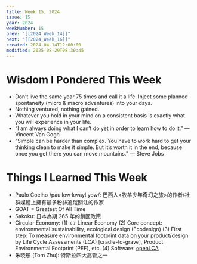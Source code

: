 ```yaml
---
title: Week 15, 2024
issue: 15
year: 2024
weekNumber: 15
prev: "[[2024_Week_14]]"
next: "[[2024_Week_16]]"
created: 2024-04-14T12:00:00
modified: 2025-08-29T08:30:45
---
```


# Wisdom I Pondered This Week

* Don’t live the same year 75 times and call it a life. Inject some planned spontaneity (micro \& macro adventures) into your days.
* Nothing ventured, nothing gained.
* Whatever you hold in your mind on a consistent basis is exactly what you will experience in your life.
* “I am always doing what I can’t do yet in order to learn how to do it.” — Vincent Van Gogh
* “Simple can be harder than complex. You have to work hard to get your thinking clean to make it simple. But it’s worth it in the end, because once you get there you can move mountains.” — Steve Jobs

# Things I Learned This Week

* Paulo Coelho /pau·low·kwayl·yow/: 巴西人\<牧羊少年奇幻之旅\>的作者/社群媒體上擁有最多粉絲追蹤關注的作家
* GOAT = Greatest Of All Time
* Sakoku: 日本為期 265 年的鎖國政策
* Circular Economy: (1) ↔ Linear Economy (2) Core concept: environmental sustainability, ecological design (Ecodesign) (3) First step: To measure environmental footprint data on your product/design by Life Cycle Assessments (LCA) \[cradle-to-grave\], Product Environmental Footprint (PEF), etc. (4) Software: [openLCA](https://www.openlca.org/)
* 朱晓彤 (Tom Zhu): 特斯拉四大高管之一
